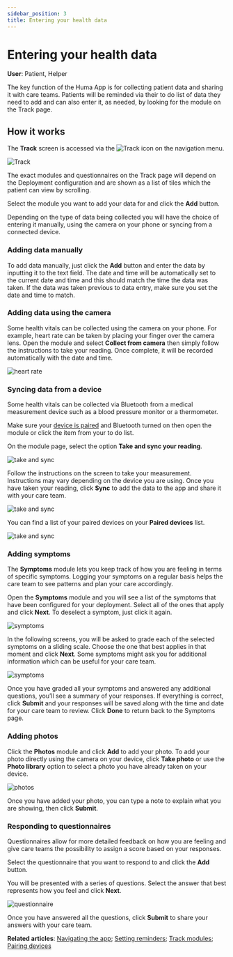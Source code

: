 ```yaml
---
sidebar_position: 3
title: Entering your health data
---
```

# Entering your health data
**User**: Patient, Helper

The key function of the Huma App is for collecting patient data and sharing it with care teams. Patients will be reminded via their to do list of data they need to add and can also enter it, as needed, by looking for the module on the Track page.

## How it works​

The **Track** screen is accessed via the ![Track](../assets/TrackIcon.png) icon on the navigation menu. 

![Track](../assets/Track.png)

The exact modules and questionnaires on the Track page will depend on the Deployment configuration and are shown as a list of tiles which the patient can view by scrolling. 

Select the module you want to add your data for and click the **Add** button. 

Depending on the type of data being collected you will have the choice of entering it manually, using the camera on your phone or syncing from a connected device.

### Adding data manually

To add data manually, just click the **Add** button and enter the data by inputting it to the text field. The date and time will be automatically set to the current date and time and this should match the time the data was taken. If the data was taken previous to data entry, make sure you set the date and time to match.

### Adding data using the camera

Some health vitals can be collected using the camera on your phone. For example, heart rate can be taken by placing your finger over the camera lens. Open the module and select **Collect from camera** then simply follow the instructions to take your reading. Once complete, it will be recorded automatically with the date and time.

![heart rate](../assets/HeartRate.png)

### Syncing data from a device

Some health vitals can be collected via Bluetooth from a medical measurement device such as a blood pressure monitor or a thermometer. 

Make sure your [device is paired](../getting-started/pairing-devices.md) and Bluetooth turned on then open the module or click the item from your to do list.

On the module page, select the option **Take and sync your reading**. 

![take and sync](../assets/TakeSync01.png)

Follow the instructions on the screen to take your measurement. Instructions may vary depending on the device you are using. Once you have taken your reading, click **Sync** to add the data to the app and share it with your care team. 

![take and sync](../assets/TakeSync02.png)

You can find a list of your paired devices on your **Paired devices** list.  

![take and sync](../assets/TakeSync03.png)

### Adding symptoms
The **Symptoms** module lets you keep track of how you are feeling in terms of specific symptoms. Logging your symptoms on a regular basis helps the care team to see patterns and plan your care accordingly.

Open the **Symptoms** module and you will see a list of the symptoms that have been configured for your deployment. Select all of the ones that apply and click **Next**. To deselect a symptom, just click it again.

![symptoms](../assets/Symptoms01.png)

In the following screens, you will be asked to grade each of the selected symptoms on a sliding scale. Choose the one that best applies in that moment and click **Next**. Some symptoms might ask you for additional information which can be useful for your care team.

![symptoms](../assets/Symptoms02.png)

Once you have graded all your symptoms and answered any additional questions, you’ll see a summary of your responses. If everything is correct, click **Submit** and your responses will be saved along with the time and date for your care team to review. Click **Done** to return back to the Symptoms page.

### Adding photos
Click the **Photos** module and click **Add** to add your photo. To add your photo directly using the camera on your device, click **Take photo** or 
use the **Photo library** option to select a photo you have already taken on your device.

![photos](../assets/AddPhoto.png)

Once you have added your photo, you can type a note to explain what you are showing, then click **Submit**.

### Responding to questionnaires

Questionnaires allow for more detailed feedback on how you are feeling and give care teams the possibility to assign a score based on your responses.

Select the questionnaire that you want to respond to and click the **Add** button.

You will be presented with a series of questions. Select the answer that best represents how you feel and click **Next**.

![questionnaire](../assets/questionnairefjs.png)

Once you have answered all the questions, click **Submit** to share your answers with your care team.

**Related articles**: [Navigating the app](../getting-started/navigating-the-app.md); [Setting reminders](./setting-reminders.md); [Track modules](./track-modules.md); [Pairing devices](../getting-started/pairing-devices.md)
